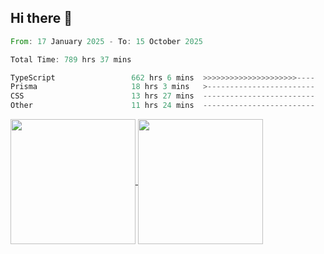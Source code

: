 ## Hi there 👋
<!--START_SECTION:waka-->

```rust
From: 17 January 2025 - To: 15 October 2025

Total Time: 789 hrs 37 mins

TypeScript                 662 hrs 6 mins  >>>>>>>>>>>>>>>>>>>>>----   82.66 %
Prisma                     18 hrs 3 mins   >------------------------   02.26 %
CSS                        13 hrs 27 mins  -------------------------   01.68 %
Other                      11 hrs 24 mins  -------------------------   01.42 %
```

<!--END_SECTION:waka-->

<a href="https://github.com/anuraghazra/github-readme-stats">
  <img height=200 align="center" src="https://github-readme-stats.vercel.app/api/top-langs/?username=paulgeorge35&layout=donut&langs_count=5&theme=transparent" />
</a>
<a href="https://github.com/anuraghazra/convoychat">
  <img height=200 align="center" src="https://github-readme-stats.vercel.app/api?username=paulgeorge35&show_icons=true&show=prs_merged&theme=transparent&rank_icon=github" />
</a>
